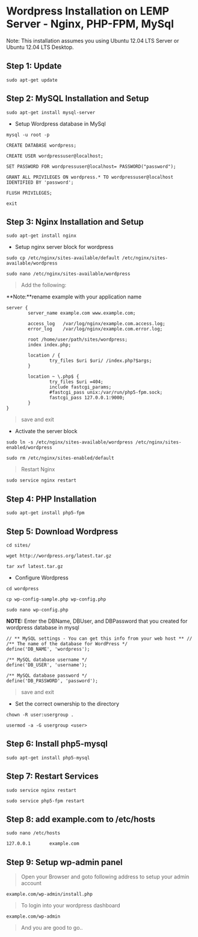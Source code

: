# Wordpress Installation on LEMP Server - Nginx, PHP-FPM, MySql

Note: This installation assumes you using Ubuntu 12.04 LTS Server or Ubuntu 12.04 LTS Desktop.

## Step 1: Update

```
sudo apt-get update
```

## Step 2: MySQL Installation and Setup

```
sudo apt-get install mysql-server
```

* Setup Wordpress database in MySql

```
mysql -u root -p
```

```
CREATE DATABASE wordpress;
```

```
CREATE USER wordpressuser@localhost;
```

```
SET PASSWORD FOR wordpressuser@localhost= PASSWORD("password");
```

```
GRANT ALL PRIVILEGES ON wordpress.* TO wordpressuser@localhost IDENTIFIED BY 'password';
```

```
FLUSH PRIVILEGES;
```

```
exit
```

## Step 3: Nginx Installation and Setup

```
sudo apt-get install nginx
```

* Setup nginx server block for wordpress

```
sudo cp /etc/nginx/sites-available/default /etc/nginx/sites-available/wordpress
```

```
sudo nano /etc/nginx/sites-available/wordpress
```

> Add the following:

**Note:**rename example with your application name

```
server {
        server_name example.com www.example.com;

        access_log   /var/log/nginx/example.com.access.log;
        error_log    /var/log/nginx/example.com.error.log;

        root /home/user/path/sites/wordpress;
        index index.php;

        location / {
                try_files $uri $uri/ /index.php?$args;
        }

        location ~ \.php$ {
                try_files $uri =404;
                include fastcgi_params;
                #fastcgi_pass unix:/var/run/php5-fpm.sock;
                fastcgi_pass 127.0.0.1:9000;
        }
}
```

>save and exit

* Activate the server block

```
sudo ln -s /etc/nginx/sites-available/wordpress /etc/nginx/sites-enabled/wordpress
```

```
sudo rm /etc/nginx/sites-enabled/default
```

> Restart Nginx

```
sudo service nginx restart
```

## Step 4: PHP Installation


```
sudo apt-get install php5-fpm
```

## Step 5: Download Wordpress

```
cd sites/
```

```
wget http://wordpress.org/latest.tar.gz
```

```
tar xvf latest.tar.gz
```

* Configure Wordpress

```
cd wordpress
```

```
cp wp-config-sample.php wp-config.php
```

```
sudo nano wp-config.php
```

**NOTE:** Enter the DBName, DBUser, and DBPassword that you created for wordpress database in mysql

```
// ** MySQL settings - You can get this info from your web host ** //
/** The name of the database for WordPress */
define('DB_NAME', 'wordpress');
 
/** MySQL database username */
define('DB_USER', 'username');
 
/** MySQL database password */
define('DB_PASSWORD', 'password');
```

> save and exit

* Set the correct ownership to the directory

```
chown -R user:usergroup . 
```

```
usermod -a -G usergroup <user>
```

## Step 6: Install php5-mysql

```
sudo apt-get install php5-mysql
```

## Step 7: Restart Services

```
sudo service nginx restart
```

```
sudo service php5-fpm restart
```

## Step 8: add example.com to /etc/hosts

```
sudo nano /etc/hosts
```

```
127.0.0.1       example.com
```

## Step 9: Setup wp-admin panel

> Open your Browser and goto following address to setup your admin account

```
example.com/wp-admin/install.php
```

> To login into your wordpress dashboard

```
example.com/wp-admin
```

> And you are good to go..
